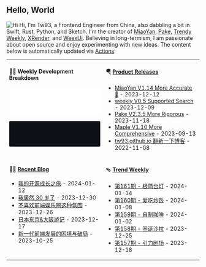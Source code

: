 ## Hello, World

<img src='https://qpluspicture.oss-cn-beijing.aliyuncs.com/6LjjQA/Hi.gif' alt='Hi' width="24"/> Hi, I'm Tw93, a Frontend Engineer from China, also dabbling a bit in Swift, Rust, Python, and Sketch. I'm the creator of [MiaoYan](https://miaoyan.app/), [Pake](https://github.com/tw93/pake), [Trendy Weekly](https://weekly.tw93.fun/), [XRender](https://xrender.fun/), and [WeexUi](https://apache.github.io/incubator-weex-ui/). Believing in long-termism, I am passionate about open source and enjoy experimenting with new ideas. The content below is automatically updated via <a href="https://github.com/tw93/tw93/actions" target="_blank">Actions</a>:

<table width="960px">
<tr>
<td valign="top" width="50%">

#### 🏊‍♂️ Weekly Development Breakdown

![light](https://raw.githubusercontent.com/tw93/tw93/master/images/wakatime_weekly_language_stats.svg#gh-light-mode-only)

![dark](https://raw.githubusercontent.com/tw93/tw93/master/images/wakatime_weekly_language_stats_black.svg#gh-dark-mode-only)

</td>
<td valign="top" width="50%">

#### 🪂 <a href="https://github.com/tw93/tw93/blob/master/releases.md" target="_blank">Product Releases</a>

<!-- recent_releases starts -->
* <a href='https://github.com/tw93/MiaoYan/releases/tag/V1.14.0' target='_blank'>MiaoYan V1.14 More Accurate 🍇</a> - 2023-12-12
* <a href='https://github.com/tw93/weekly/releases/tag/V0.5.0' target='_blank'>weekly V0.5 Supported Search</a> - 2023-12-09
* <a href='https://github.com/tw93/Pake/releases/tag/V2.3.5' target='_blank'>Pake V2.3.5 More Rigorous</a> - 2023-11-18
* <a href='https://github.com/tw93/Maple/releases/tag/V1.10' target='_blank'>Maple V1.10 More Comprehensive</a> - 2023-09-13
* <a href='https://github.com/tw93/tw93.github.io/releases/tag/V0.3.0' target='_blank'>tw93.github.io 翻新一下博客</a> - 2022-11-08
<!-- recent_releases ends -->

</td>
</tr>
<tr>
<td valign="top" width="50%">

#### 🤾‍♂️ <a href="https://tw93.fun" target="_blank">Recent Blog</a>

<!-- blog starts -->
* <a href='https://tw93.fun/2024-01-12/open.html' target='_blank'>我的开源成长之旅</a> - 2024-01-12
* <a href='https://tw93.fun/2023-12-30/30.html' target='_blank'>我居然 30 岁了</a> - 2023-12-30
* <a href='https://tw93.fun/2023-12-26/fe.html' target='_blank'>不喜欢前端娱乐圈这种氛围</a> - 2023-12-26
* <a href='https://tw93.fun/2023-12-17/jp.html' target='_blank'>日本东京&大阪游记</a> - 2023-12-17
* <a href='https://tw93.fun/2023-10-25/new-fe.html' target='_blank'>新一代前端发展的困境与破局</a> - 2023-10-25
<!-- blog ends -->

</td>
<td valign="top" width="50%">

#### 🩴 <a href="https://weekly.tw93.fun" target="_blank">Trend Weekly</a>

<!-- weekly starts -->

* <a href='https://weekly.tw93.fun/posts/161-%E6%9E%81%E7%AE%80%E5%8F%B0%E7%81%AF/' target='_blank'>第161期 - 极简台灯</a> - 2024-01-14
* <a href='https://weekly.tw93.fun/posts/160-%E7%88%B1%E5%90%83%E7%82%92%E9%A5%AD/' target='_blank'>第160期 - 爱吃炒饭</a> - 2024-01-08
* <a href='https://weekly.tw93.fun/posts/159-%E8%87%AA%E5%88%B6%E5%92%96%E5%95%A1/' target='_blank'>第159期 - 自制咖啡</a> - 2024-01-02
* <a href='https://weekly.tw93.fun/posts/158-%E5%9C%A3%E8%AF%9E%E6%B2%99%E6%8B%89/' target='_blank'>第158期 - 圣诞沙拉</a> - 2023-12-25
* <a href='https://weekly.tw93.fun/posts/157-%E5%BC%95%E5%8A%9B%E5%89%A7%E5%9C%BA/' target='_blank'>第157期 - 引力剧场</a> - 2023-12-18
<!-- weekly ends -->

</td>
</tr>

</table>
